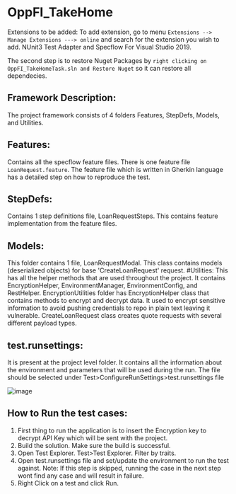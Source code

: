# OppFI_TakeHome

Extensions to be added: To add extension, go to menu `Extensions --> Manage Extensions ---> online` and search for the extension you wish to add.
NUnit3 Test Adapter and Specflow For Visual Studio 2019.

The second step is to restore Nuget Packages by `right clicking on OppFI_TakeHomeTask.sln and Restore Nuget` so it can restore all dependecies.

## Framework Description:
The project framework consists of 4 folders Features, StepDefs, Models, and Utilities.

## Features:
Contains all the specflow feature files. There is one feature file `LoanRequest.feature`.
The feature file which is written in Gherkin language has a detailed step on how to reproduce the test.

## StepDefs:
Contains 1 step definitions file, LoanRequestSteps. This contains feature implementation from the feature files.

## Models:
This folder contains 1 file, LoanRequestModal. This class contains models (deserialized objects) for base 'CreateLoanRequest' request.
#Utilities:
This has all the helper methods that are used throughout the project. It contains EncryptionHelper, EnvironmentManager, EnvironmentConfig, and RestHelper. 
EncryptionUtilities folder has EncryptionHelper class that contains methods to encrypt and decrypt data. It used to encrypt sensitive information to avoid pushing credentials to repo in plain text leaving it vulnerable.
CreateLoanRequest class creates quote requests with several different payload types.

## test.runsettings:
It is present at the project level folder. It contains all the information about the environment and parameters that will be used during the run. The file should be selected under Test>ConfigureRunSettings>test.runsettings file

![image](https://user-images.githubusercontent.com/78940196/194466383-fc201298-f5b2-45ff-ab75-b5bbbea7743e.png)



## How to Run the test cases:
 1. First thing to run the application is to insert the Encryption key to decrypt API Key which will be sent with the project.
 1. Build the solution. Make sure the build is successful.
 2. Open Test Explorer. Test>Test Explorer. Filter by traits.
 3. Open test.runsettings file and set/update the environment to run the test against. Note: If this step is skipped, running the case in the next step wont find any case and will result in failure.
 4. Right Click on a test and click Run.
